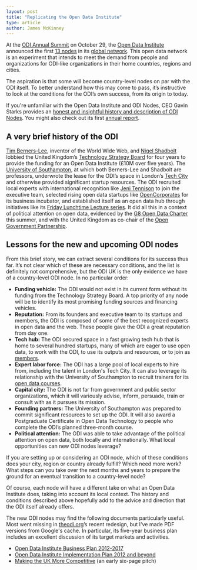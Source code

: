 ```yaml
---
layout: post
title: "Replicating the Open Data Institute"
type: article
author: James McKinney
---
```

At the [ODI Annual Summit](http://summit.theodi.org/) on October 29, the [Open Data Institute](http://theodi.org/) announced the first [13 nodes](http://theodi.org/blog/odi-global-network-announced) in its [global network](http://theodi.org/blog/catalysing-open-data-culture-everyone-odi-nodes). This open data network is an experiment that intends to meet the demand from people and organizations for ODI-like organizations in their home countries, regions and cities.

The aspiration is that some will become country-level nodes on par with the ODI itself. To better understand how this may come to pass, it’s instructive to look at the conditions for the ODI’s own success, from its origin to today.

If you're unfamiliar with the Open Data Institute and ODI Nodes, CEO Gavin Starks provides an [honest and insightful history and description of ODI Nodes](http://theodi.org/blog/node-knowledge-november-2013). You might also check out its first [annual report](http://theodi.org/odis-first-year-annual-report).

## A very brief history of the ODI

[Tim Berners-Lee](https://twitter.com/timberners_lee), inventor of the World Wide Web, and [Nigel Shadbolt](https://twitter.com/Nigel_Shadbolt) lobbied the United Kingdom’s [Technology Strategy Board](https://www.innovateuk.org/) for four years to provide the funding for an Open Data Institute (£10M over five years). The [University of Southampton](http://www.southampton.ac.uk/), at which both Berners-Lee and Shadbolt are professors, underwrote the lease for the ODI’s space in London’s [Tech City](http://techcity.io/) and otherwise provided significant startup resources. The ODI recruited local experts with international recognition like [Jeni Tennison](http://theodi.org/team/jeni-tennison) to join the executive team, selected rising open data startups like [OpenCorporates](http://opencorporates.com/) for its business incubator, and established itself as an open data hub through initiatives like its [Friday Lunchtime Lecture series](http://theodi.org/lunchtime-lectures). It did all this in a context of political attention on open data, evidenced by the [G8 Open Data Charter](https://www.gov.uk/government/publications/open-data-charter/g8-open-data-charter-and-technical-annex) this summer, and with the United Kingdom as co-chair of the [Open Government Partnership](http://www.opengovpartnership.org/).

## Lessons for the new and upcoming ODI nodes

From this brief story, we can extract several conditions for its success thus far. It’s not clear which of these are necessary conditions, and the list is definitely not comprehensive, but the ODI UK is the only evidence we have of a country-level ODI node. In no particular order:

* **Funding vehicle:** The ODI would not exist in its current form without its funding from the Technology Strategy Board. A top priority of any node will be to identify its most promising funding sources and financing vehicles.
* **Reputation:** From its founders and executive team to its startups and members, the ODI is composed of some of the best recognized experts in open data and the web. These people gave the ODI a great reputation from day one.
* **Tech hub:** The ODI secured space in a fast growing tech hub that is home to several hundred startups, many of which are eager to use open data, to work with the ODI, to use its outputs and resources, or to join as [members](http://directory.theodi.org/members).
* **Expert labor force:** The ODI has a large pool of local experts to hire from, including the talent in London's Tech City. It can also leverage its relationship with the University of Southampton to recruit trainers for its [open data courses](http://theodi.org/courses).
* **Capital city:** The ODI is not far from government and public sector organizations, which it will variously advise, inform, persuade, train or consult with as it pursues its mission.
* **Founding partners:** The University of Southampton was prepared to commit significant resources to set up the ODI. It will also award a Postgraduate Certificate in Open Data Technology to people who complete the ODI’s planned three-month course.
* **Political attention:** The ODI was able to take advantage of the political attention on open data, both locally and internationally. What local opportunities can new ODI nodes leverage?

If you are setting up or considering an ODI node, which of these conditions does your city, region or country already fulfill? Which need more work? What steps can you take over the next months and years to prepare the ground for an eventual transition to a country-level node?

Of course, each node will have a different take on what an Open Data Institute does, taking into account its local context. The history and conditions described above hopefully add to the advice and direction that the ODI itself already offers.

The new ODI nodes may find the following documents particularly useful. Most went missing in [theodi.org](http://theodi.org/)’s recent redesign, but I've made PDF versions from Google's cache. In particular, its five-year business plan includes an excellent discussion of its target markets and activities.

* [Open Data Institute Business Plan 2012-2017](http://public.opennorth.ca.s3.amazonaws.com/blog/Business%20Plan%202012-2017%20Table%20of%20Contents.pdf)
* [Open Data Institute Implementation Plan 2012 and beyond](https://www.innovateuk.org/documents/1524978/1814792/Open+Data+Institute+Implementation+Plan+2012+and+beyond/77800d79-a498-4495-a169-55595c235e14)
* [Making the UK More Competitive](http://public.opennorth.ca.s3.amazonaws.com/blog/Making%20The%20UK%20More%20Competitive%20The%20Open%20Data%20Institute.pdf) (an early six-page pitch)
